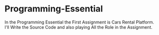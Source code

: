 # Programming-Essential
In the Programming Essential the First Assignment is Cars Rental Platform. I'll Write the Source Code and also playing All the Role in the Assignment.
